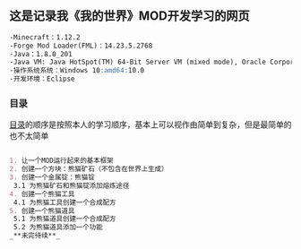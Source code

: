 ## 这是记录我《我的世界》MOD开发学习的网页
```markdown
-Minecraft：1.12.2
-Forge Mod Loader(FML)：14.23.5.2768
-Java：1.8.0_201
-Java VM: Java HotSpot(TM) 64-Bit Server VM (mixed mode), Oracle Corporation
-操作系统系统：Windows 10:amd64:10.0
-开发环境：Eclipse
```
### 目录

[目录](](https://github.com/SingleBone/Egod-MC/chapter/))的顺序是按照本人的学习顺序，基本上可以视作由简单到复杂，但是最简单的也不太简单

```markdown

1. 让一个MOD运行起来的基本框架
2. 创建一个方块：熊猫矿石（不包含在世界上生成）
3. 创建一个金属锭：熊猫锭
 3.1 为熊猫矿石和熊猫锭添加熔炼途径
4. 创建一个熊猫工具
 4.1 为熊猫工具创建一个合成配方
5. 创建一个熊猫道具
 5.1 为熊猫道具创建一个合成配方
 5.2 为熊猫道具添加一个功能
_**未完待续**_
```

